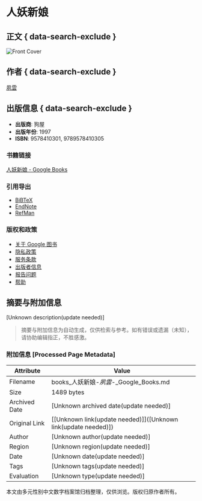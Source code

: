 # 人妖新娘

## 正文 { data-search-exclude }


![Front Cover](/googlebooks/images/no_cover_thumb.gif)

## 作者 { data-search-exclude }
[夙雲](https://www.google.com/search?tbo=p&tbm=bks&q=inauthor:%22%E5%A4%9A%E5%9F%9F%E5%9E%8B%E4%BF%A1%E6%81%AF%22)

## 出版信息 { data-search-exclude }
- **出版商**: 狗屋
- **出版年份**: 1997
- **ISBN**: 9578410301, 9789578410305

### 书籍链接
[人妖新娘 - Google Books](https://books.google.com/books/about/%E4%BA%BA%E5%A6%96%E6%96%B0%E5%A8%98.html?id=FhCZMwEACAAJ&hl=en)

### 引用导出
- [BiBTeX](https://books.google.com/books/download/%E4%BA%BA%E5%A6%96%E6%96%B0%E5%A8%98.bibtex?id=FhCZMwEACAAJ&output=bibtex)
- [EndNote](https://books.google.com/books/download/%E4%BA%BA%E5%A6%96%E6%96%B0%E5%A8%98.enw?id=FhCZMwEACAAJ&output=enw)
- [RefMan](https://books.google.com/books/download/%E4%BA%BA%E5%A6%96%E6%96%B0%E5%A8%98.ris?id=FhCZMwEACAAJ&output=ris)

### 版权和政策
- [关于 Google 图书](https://intl/en/googlebooks/about.html)
- [隐私政策](https://intl/en/googlebooks/privacy.html)
- [服务条款](https://intl/en/googlebooks/tos.html)
- [出版者信息](http://books.google.com/support/partner/?hl=en)
- [报告问题](http://books.google.com/support/answer/180577?hl=en&url=https://books.google.com/books/about/%E4%BA%BA%E5%A6%96%E6%96%B0%E5%A8%98.html?id=FhCZMwEACAAJ&hl=en&v=FhCZMwEACAAJ&is=atb)
- [帮助](http://books.google.com/support/topic/4359341?hl=en)
<!-- tcd_original_link https://books.google.com/books/about/%E4%BA%BA%E5%A6%96%E6%96%B0%E5%A8%98.html?id=FhCZMwEACAAJ -->


## 摘要与附加信息

<!-- tcd_abstract -->
[Unknown description(update needed)]
<!-- tcd_abstract_end -->

> 摘要与附加信息为自动生成，仅供检索与参考。如有错误或遗漏（未知），请协助编辑指正，不胜感激。

### 附加信息 [Processed Page Metadata]

| Attribute       | Value                                  |
|-----------------|----------------------------------------|
| Filename        | books_人妖新娘-_夙雲_-_Google_Books.md                             |
| Size            | 1489 bytes                           |
| Archived Date   | [Unknown archived date(update needed)]                             |
| Original Link   | [[Unknown link(update needed)]]([Unknown link(update needed)])                       |
| Author          | [Unknown author(update needed)]                               |
| Region          | [Unknown region(update needed)]                               |
| Date            | [Unknown date(update needed)]                                 |
| Tags            | [Unknown tags(update needed)]                                 |
| Evaluation            | [Unknown type(update needed)]                                 |
<!-- tcd_table_end -->

本文由多元性别中文数字档案馆归档整理，仅供浏览。版权归原作者所有。
